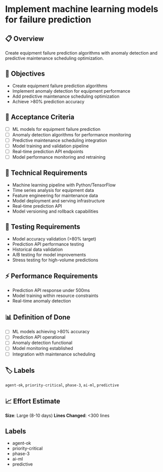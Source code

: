 # Implement machine learning models for failure prediction

## 📋 Overview

Create equipment failure prediction algorithms with anomaly detection and
predictive maintenance scheduling optimization.

## 🎯 Objectives

- Create equipment failure prediction algorithms
- Implement anomaly detection for equipment performance
- Add predictive maintenance scheduling optimization
- Achieve >80% prediction accuracy

## 📝 Acceptance Criteria

- [ ] ML models for equipment failure prediction
- [ ] Anomaly detection algorithms for performance monitoring
- [ ] Predictive maintenance scheduling integration
- [ ] Model training and validation pipeline
- [ ] Real-time prediction API endpoints
- [ ] Model performance monitoring and retraining

## 🔧 Technical Requirements

- Machine learning pipeline with Python/TensorFlow
- Time series analysis for equipment data
- Feature engineering for maintenance data
- Model deployment and serving infrastructure
- Real-time prediction API
- Model versioning and rollback capabilities

## 🧪 Testing Requirements

- Model accuracy validation (>80% target)
- Prediction API performance testing
- Historical data validation
- A/B testing for model improvements
- Stress testing for high-volume predictions

## ⚡ Performance Requirements

- Prediction API response under 500ms
- Model training within resource constraints
- Real-time anomaly detection

## 📊 Definition of Done

- [ ] ML models achieving >80% accuracy
- [ ] Prediction API operational
- [ ] Anomaly detection functional
- [ ] Model monitoring established
- [ ] Integration with maintenance scheduling

## 🏷️ Labels

`agent-ok`, `priority-critical`, `phase-3`, `ai-ml`, `predictive`

## 📈 Effort Estimate

**Size**: Large (8-10 days) **Lines Changed**: <300 lines

## Labels

- agent-ok
- priority-critical
- phase-3
- ai-ml
- predictive
